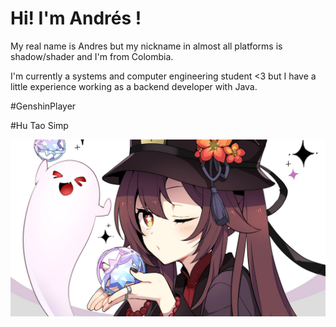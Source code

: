# Hi! I'm Andrés !

My real name is Andres but my nickname in almost all platforms is shadow/shader and I'm from Colombia.

I'm currently a systems and computer engineering student <3 but I have a little experience working as a backend developer with Java.

#GenshinPlayer

#Hu Tao Simp

![](.\resources\wallhaven-zyy1xv_1920x1080.png)
